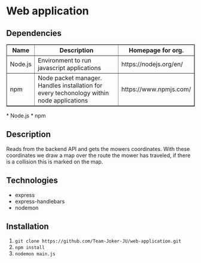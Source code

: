 # Web application

## Dependencies
<table border=1>
    <tr>
        <th>
            Name
        </th>
        <th>
            Description
        </th>
        <th>
            Homepage for org.
        </th>
    </tr>
    <tr>
        <td>Node.js</td>
        <td>Environment to run javascript applications</td>
        <td>https://nodejs.org/en/</td>
    </tr>
    <tr>
        <td>npm</td>
        <td>Node packet manager. Handles installation for every techonology within node applications</td>
        <td>https://www.npmjs.com/</td>
    </tr>
</table>
* Node.js
* npm

## Description
Reads from the backend API and gets the mowers coordinates. With these coordinates we draw a map over the route the mower has traveled, if there is a collision this is marked on the map.

## Technologies
* express
* express-handlebars
* nodemon

## Installation
1. `git clone https://github.com/Team-Joker-JU/web-application.git`
2. `npm install`
3. `nodemon main.js`
